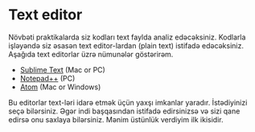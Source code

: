 # Text editor

Növbəti praktikalarda siz kodları text faylda analiz edəcəksiniz. Kodlarla işləyəndə siz əsasən text editor-lardan (plain text) istifadə edəcəksiniz. Aşağıda text editorlar üzrə nümunələr göstərirəm.

* [Sublime Text](https://www.sublimetext.com/) (Mac or PC)
* [Notepad++](https://notepad-plus-plus.org/) (PC)
* [Atom](https://atom.io/) (Mac or Windows)

Bu editorlar text-ləri idarə etmək üçün yaxşı imkanlar yaradır. İstədiyinizi seçə bilərsiniz. Əgər indi başqasından istifadə edirsinizsə və sizi qane edirsə onu saxlaya bilərsiniz. Mənim üstünlük verdiyim ilk ikisidir.
